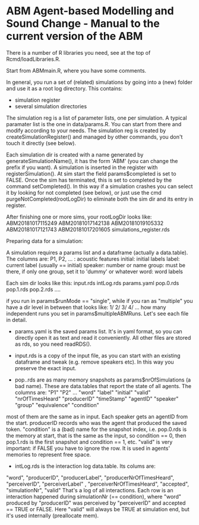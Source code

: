 # ABM Agent-based Modelling and Sound Change - Manual to the current version of the ABM



There is a number of R libraries you need, see at the top of Rcmd/loadLibraries.R.

Start from ABMmain.R, where you have some comments.

In general, you run a set of (related) simulations by going into a (new) folder and use it as a root log directory. This contains:
- simulation register
- several simulation directories

The simulation reg is a list of parameter lists, one per simulation.
A typical paramater list is the one in data/params.R. You can start from there and modify according to your needs.
The simulation reg is created by createSimulationRegister() and managed by other commands, you don't touch it directly (see below).

Each simulation dir is created with a name generated by generateSimulationName(), it has the form 'ABM<date><time>' (you can change the prefix if you want).
A simulation is inserted in the register with registerSimulation(). 
At sim start the field params$completed is set to FALSE. Once the sim has terminated, this is set to completed by the command setCompleted(). In this way if a simulation crashes you can select it by looking for not completed (see below), or just use the cmd purgeNotCompleted(rootLogDir) to eliminate both the sim dir and its entry in register.

After finishing one or more sims, your rootLogDir looks like:
ABM20181017115249  ABM20181017142138  ABM20181019105332
ABM20181017121743  ABM20181017201605  simulations_register.rds

Preparing data for a simulation:

A simulation requires a params list and a dataframe (actually a data.table). The columns are:
P1, P2, ... : acoustic features
initial: initial labels
label: current label (usually == initial)
speaker: number or name
group: must be there, if only one group, set it to 'dummy' or whatever
word: word labels

Each sim dir looks like this:
input.rds intLog.rds params.yaml pop.0.rds  pop.1.rds pop.2.rds ....

if you run in params$runMode == "single", while if you ran as "multiple" you have a dir level in between that looks like:
1/ 2/ 3/ 4/ ...
how many independent runs you set in params$multipleABMRuns.
Let's see each file in detail.

- params.yaml is the saved params list. It's in yaml format, so you can directly open it as text and read it conveniently. All other files are stored as rds, so you need readRDS(). 

- input.rds is a copy of the input file, as you can start with an existing dataframe and tweak (e.g. remove speakers etc). In this way you preserve the exact input.

- pop.<NUMBER>.rds are as many memory snapshots as params$nrOfSimulations (a bad name). These are data.tables that report the state of all agents. The columns are:
"P1" "P2" ... "word" "label" "initial" "valid" "nrOfTimesHeard" "producerID"    "timeStamp" "agentID" "speaker" "group" "equivalence" "condition"

most of them are the same as in input. Each speaker gets an agentID from the start. producerID records who was the agent that produced the saved token. "condition" is a (bad) name for the snapshot index, i.e. pop.0.rds is the memory at start, that is the same as the input, so condition == 0, then pop.1.rds is the first snapshot and condition == 1, etc.
"valid" is very important: if FALSE you have to ignore the row. It is used in agents' memories to represent free space.

- intLog.rds is the interaction log data.table. Its colums are:

"word", "producerID", "producerLabel", "producerNrOfTimesHeard",  "perceiverID", "perceiverLabel" , "perceiverNrOfTimesHeard",
"accepted", "simulationNr", "valid"
That's a log of all interactions. Each row is an interaction happened during simulationNr (== condition), where "word" produced by "producerID" was perceived by "perceiverID" and accepted == TRUE or FALSE. Here "valid" will always be TRUE at simulation end, but it's used internally (preallocate mem). 















